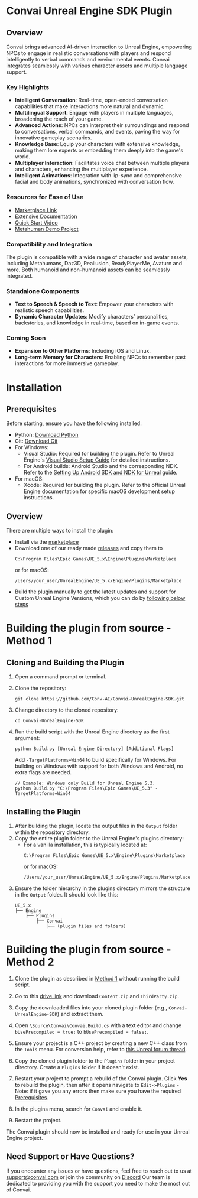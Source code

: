 # Convai Unreal Engine SDK Plugin

## Overview
Convai brings advanced AI-driven interaction to Unreal Engine, empowering NPCs to engage in realistic conversations with players and respond intelligently to verbal commands and environmental events. Convai integrates seamlessly with various character assets and multiple language support.

### Key Highlights
- **Intelligent Conversation**: Real-time, open-ended conversation capabilities that make interactions more natural and dynamic.
- **Multilingual Support**: Engage with players in multiple languages, broadening the reach of your game.
- **Advanced Actions**: NPCs can interpret their surroundings and respond to conversations, verbal commands, and events, paving the way for innovative gameplay scenarios.
- **Knowledge Base**: Equip your characters with extensive knowledge, making them lore experts or embedding them deeply into the game's world.
- **Multiplayer Interaction**: Facilitates voice chat between multiple players and characters, enhancing the multiplayer experience.
- **Intelligent Animations**: Integration with lip-sync and comprehensive facial and body animations, synchronized with conversation flow.

### Resources for Ease of Use
- [Marketplace Link](https://www.unrealengine.com/marketplace/en-US/product/Convai)
- [Extensive Documentation](https://docs.Convai.com/api-docs-restructure/plugins-and-integrations/unreal-engine)
- [Quick Start Video](https://www.youtube.com/watch?v=HHJvY9dmwwg)
- [Metahuman Demo Project](https://drive.google.com/drive/u/4/folders/1HNcghI9SG1NpCUaJWRX9Yh28HUF00-U0)

### Compatibility and Integration
The plugin is compatible with a wide range of character and avatar assets, including Metahumans, Daz3D, Reallusion, ReadyPlayerMe, Avaturn and more. Both humanoid and non-humanoid assets can be seamlessly integrated.

### Standalone Components
- **Text to Speech & Speech to Text**: Empower your characters with realistic speech capabilities.
- **Dynamic Character Updates**: Modify characters’ personalities, backstories, and knowledge in real-time, based on in-game events.

### Coming Soon
- **Expansion to Other Platforms**: Including iOS and Linux.
- **Long-term Memory for Characters**: Enabling NPCs to remember past interactions for more immersive gameplay.

# Installation

## Prerequisites
Before starting, ensure you have the following installed:
- Python: [Download Python](https://www.python.org/downloads/)
- Git: [Download Git](https://git-scm.com/downloads)
- For Windows:
  - Visual Studio: Required for building the plugin. Refer to Unreal Engine's [Visual Studio Setup Guide](https://docs.unrealengine.com/en-US/Programming/Development/VisualStudioSetup) for detailed instructions.
  - For Android builds: Android Studio and the corresponding NDK. Refer to the [Setting Up Android SDK and NDK for Unreal](https://docs.unrealengine.com/4.27/en-US/SharingAndReleasing/Mobile/Android/Setup/) guide.
- For macOS:
  - Xcode: Required for building the plugin. Refer to the official Unreal Engine documentation for specific macOS development setup instructions.

## Overview
There are multiple ways to install the plugin:
- Install via the [marketplace](https://www.unrealengine.com/marketplace/en-US/product/convai)
- Download one of our ready made [releases](https://github.com/Conv-AI/Convai-UnrealEngine-SDK/releases) and copy them to
	```
	C:\Program Files\Epic Games\UE_5.x\Engine\Plugins\Marketplace
	```
	or for macOS:
	```
	/Users/your_user/UnrealEngine/UE_5.x/Engine/Plugins/Marketplace
	```
 - Build the plugin manually to get the latest updates and support for Custom Unreal Engine Versions, which you can do by [following below steps](#Building-the-plugin-from-source)
   
# Building the plugin from source - Method 1

## Cloning and Building the Plugin
1. Open a command prompt or terminal.
2. Clone the repository:
   ```
   git clone https://github.com/Conv-AI/Convai-UnrealEngine-SDK.git
   ```
3. Change directory to the cloned repository:
   ```
   cd Convai-UnrealEngine-SDK
   ```
4. Run the build script with the Unreal Engine directory as the first argument:

     ```
     python Build.py [Unreal Engine Directory] [Additional Flags]
     ```

   Add `-TargetPlatforms=Win64` to build specifically for Windows. For building on Windows with support for both Windows and Android, no extra flags are needed.
     ```
	 // Example: Windows only Build for Unreal Engine 5.3.
     python Build.py "C:\Program Files\Epic Games\UE_5.3" -TargetPlatforms=Win64 
     ```

## Installing the Plugin
1. After building the plugin, locate the output files in the `Output` folder within the repository directory.
2. Copy the entire plugin folder to the Unreal Engine's plugins directory:
   - For a vanilla installation, this is typically located at:
     ```
     C:\Program Files\Epic Games\UE_5.x\Engine\Plugins\Marketplace
     ```
     or for macOS:
     ```
     /Users/your_user/UnrealEngine/UE_5.x/Engine/Plugins/Marketplace
     ```
3. Ensure the folder hierarchy in the plugins directory mirrors the structure in the `Output` folder. It should look like this:
   ```
   UE_5.x
   ├── Engine
       ├── Plugins
           ├── Convai
               ├── (plugin files and folders)
   ```

# Building the plugin from source - Method 2

1. Clone the plugin as described in [Method 1](#cloning-and-building-the-plugin) without running the build script.

2. Go to this [drive link](https://drive.google.com/drive/folders/1FPGNIY9qobROUekYnw8Fr1EKCY1RRqen?usp=sharing) and download `Content.zip` and `ThirdParty.zip`.

3. Copy the downloaded files into your cloned plugin folder (e.g., `Convai-UnrealEngine-SDK`) and extract them.

4. Open `\Source\Convai\Convai.Build.cs` with a text editor and change `bUsePrecompiled = true;` to `bUsePrecompiled = false;`.

5. Ensure your project is a C++ project by creating a new C++ class from the `Tools` menu. For conversion help, refer to [this Unreal forum thread](https://forums.unrealengine.com/t/is-it-possible-to-change-my-blueprint-project-to-a-c-project-in-ue5/540618/4).

6. Copy the cloned plugin folder to the `Plugins` folder in your project directory. Create a `Plugins` folder if it doesn't exist.

7. Restart your project to prompt a rebuild of the Convai plugin. Click **Yes** to rebuild the plugin, then after it opens navigate to `Edit->Plugins` - Note: if it gave you any errors then make sure you have the required [Prerequisites](#prerequisites).

8. In the plugins menu, search for `Convai` and enable it.

9. Restart the project.

The Convai plugin should now be installed and ready for use in your Unreal Engine project.


## Need Support or Have Questions?
If you encounter any issues or have questions, feel free to reach out to us at support@convai.com or join the community on [Discord](https://discord.gg/UVvBgV3xQ5) Our team is dedicated to providing you with the support you need to make the most out of Convai.
